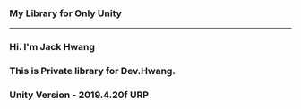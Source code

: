### My Library for Only Unity


***

### Hi. I'm Jack Hwang
### This is Private library for Dev.Hwang.
### Unity Version - 2019.4.20f URP
